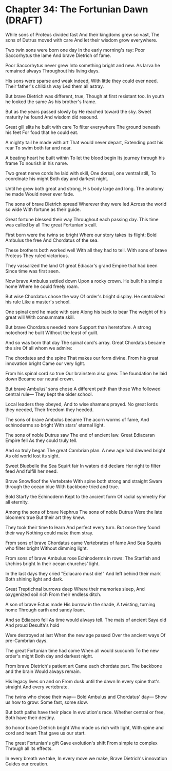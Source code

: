 # Chapter 34: The Fortunian Dawn (DRAFT)

While sons of Proteus divided fast
And their kingdoms grew so vast,
The sons of Dutrus moved with care
And let their wisdom grow everywhere.

Two twin sons were born one day
In the early morning's ray:
Poor Saccorhytus the lame
And brave Dietrich of fame.

Poor Saccorhytus never grew
Into something bright and new.
As larva he remained always
Throughout his living days.

His sons were sparse and weak indeed,
With little they could ever need.
Their father's childish way
Led them all astray.

But brave Dietrich was different, true,
Though at first resistant too.
In youth he looked the same
As his brother's frame.

But as the years passed slowly by
He reached toward the sky.
Sweet maturity he found
And wisdom did resound.

Great gill slits he built with care
To filter everywhere
The ground beneath his feet
For food that he could eat.

A mighty tail he made with art
That would never depart,
Extending past his rear
To swim both far and near.

A beating heart he built within
To let the blood begin
Its journey through his frame
To nourish in his name.

Two great nerve cords he laid with skill,
One dorsal, one ventral still,
To coordinate his might
Both day and darkest night.

Until he grew both great and strong,
His body large and long.
The anatomy he made
Would never ever fade.

The sons of brave Dietrich spread
Wherever they were led
Across the world so wide
With fortune as their guide.

Great fortune blessed their way
Throughout each passing day.
This time was called by all
The great Fortunian's call.

First born were the twins so bright
Where our story takes its flight:
Bold Ambulus the free
And Chordatus of the sea.

These brothers both worked well
With all they had to tell.
With sons of brave Proteus
They ruled victorious.

They vassalized the land
Of great Ediacar's grand
Empire that had been
Since time was first seen.

Now brave Ambulus settled down
Upon a rocky crown.
He built his simple home
Where he could freely roam.

But wise Chordatus chose the way
Of order's bright display.
He centralized his rule
Like a master's school.

One spinal cord he made with care
Along his back to bear
The weight of his great will
With consummate skill.

But brave Chordatus needed more
Support than heretofore.
A strong notochord he built
Without the least of guilt.

And so was born that day
The spinal cord's array.
Great Chordatus became the sire
Of all whom we admire:

The chordates and the spine
That makes our form divine.
From his great innovation bright
Came our very light.

From his spinal cord so true
Our brainstem also grew.
The foundation he laid down
Became our neural crown.

But brave Ambulus' sons chose
A different path than those
Who followed central rule—
They kept the older school.

Local leaders they obeyed,
And to wise shamans prayed.
No great lords they needed,
Their freedom they heeded.

The sons of brave Ambulus became
The acorn worms of fame,
And echinoderms so bright
With stars' eternal light.

The sons of noble Dutrus saw
The end of ancient law.
Great Ediacaran Empire fell
As they could truly tell.

And so truly began
The great Cambrian plan.
A new age had dawned bright
As old world lost its sight.

Sweet Bluebelle the Sea Squirt fair
In waters did declare
Her right to filter feed
And fulfill her need.

Brave Snowfloof the Vertebrate
With spine both strong and straight
Swam through the ocean blue
With backbone tried and true.

Bold Starfy the Echinoderm
Kept to the ancient form
Of radial symmetry
For all eternity.

Among the sons of brave Nephrus
The sons of noble Dutrus
Were the late bloomers true
But their art they knew.

They took their time to learn
And perfect every turn.
But once they found their way
Nothing could make them stray.

From sons of brave Chordatus came
Vertebrates of fame
And Sea Squirts who filter bright
Without dimming light.

From sons of brave Ambulus rose
Echinoderms in rows:
The Starfish and Urchins bright
In their ocean churches' light.

In the last days they cried
"Ediacaro must die!"
And left behind their mark
Both shining light and dark.

Great Treptichnal burrows deep
Where their memories sleep,
And oxygenized soil rich
From their endless ditch.

A son of brave Ectus made
His burrow in the shade,
A twisting, turning home
Through earth and sandy loam.

And so Ediacaro fell
As time would always tell.
The mats of ancient Saya old
And proud Desulfa's hold

Were destroyed at last
When the new age passed
Over the ancient ways
Of pre-Cambrian days.

The great Fortunian time had come
When all would succumb
To the new order's might
Both day and darkest night.

From brave Dietrich's patient art
Came each chordate part.
The backbone and the brain
Would always remain.

His legacy lives on and on
From dusk until the dawn
In every spine that's straight
And every vertebrate.

The twins who chose their way—
Bold Ambulus and Chordatus' day—
Show us how to grow:
Some fast, some slow.

But both paths have their place
In evolution's race.
Whether central or free,
Both have their destiny.

So honor brave Dietrich bright
Who made us rich with light,
With spine and cord and heart
That gave us our start.

The great Fortunian's gift
Gave evolution's shift
From simple to complex
Through all its effects.

In every breath we take,
In every move we make,
Brave Dietrich's innovation
Guides our creation.